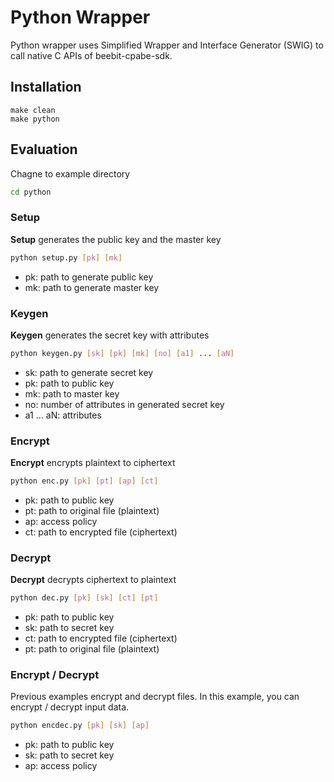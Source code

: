 # Python Wrapper
Python wrapper uses Simplified Wrapper and Interface Generator (SWIG) to call native C APIs of beebit-cpabe-sdk.

## Installation
~~~make
make clean
make python
~~~	

## Evaluation
Chagne to example directory
~~~bash
cd python
~~~

### Setup
**Setup** generates the public key and the master key
~~~bash
python setup.py [pk] [mk]
~~~
- pk: path to generate public key
- mk: path to generate master key

### Keygen
**Keygen** generates the secret key with attributes
~~~bash
python keygen.py [sk] [pk] [mk] [no] [a1] ... [aN]
~~~
- sk: path to generate secret key
- pk: path to public key
- mk: path to master key
- no: number of attributes in generated secret key
- a1 ... aN: attributes

### Encrypt
**Encrypt** encrypts plaintext to ciphertext
~~~bash
python enc.py [pk] [pt] [ap] [ct]
~~~	
- pk: path to public key
- pt: path to original file (plaintext)
- ap: access policy
- ct: path to encrypted file (ciphertext)

### Decrypt
**Decrypt** decrypts ciphertext to plaintext
~~~bash
python dec.py [pk] [sk] [ct] [pt]
~~~
- pk: path to public key
- sk: path to secret key
- ct: path to encrypted file (ciphertext)
- pt: path to original file (plaintext)

### Encrypt / Decrypt
Previous examples encrypt and decrypt files. In this example, you can encrypt / decrypt input data.
~~~bash
python encdec.py [pk] [sk] [ap]
~~~
- pk: path to public key
- sk: path to secret key
- ap: access policy
